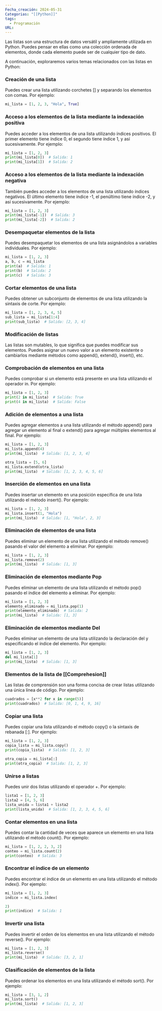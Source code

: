 ```yaml
---
Fecha_creación: 2024-05-31
Categorias: "[[Python]]"
tags:
  - Programación
URL:
---
```

Las listas son una estructura de datos versátil y ampliamente utilizada en Python. Puedes pensar en ellas como una colección ordenada de elementos, donde cada elemento puede ser de cualquier tipo de dato.

A continuación, exploraremos varios temas relacionados con las listas en Python:

### Creación de una lista[​](https://docs.z2h.online/docs/Roadmaps/Python/Listas#creaci%C3%B3n-de-una-lista "Direct link to Creación de una lista")

Puedes crear una lista utilizando corchetes [] y separando los elementos con comas. Por ejemplo:

```python
mi_lista = [1, 2, 3, "Hola", True]
```

### Acceso a los elementos de la lista mediante la indexación positiva[​](https://docs.z2h.online/docs/Roadmaps/Python/Listas#acceso-a-los-elementos-de-la-lista-mediante-la-indexaci%C3%B3n-positiva "Direct link to Acceso a los elementos de la lista mediante la indexación positiva")

Puedes acceder a los elementos de una lista utilizando índices positivos. El primer elemento tiene índice 0, el segundo tiene índice 1, y así sucesivamente. Por ejemplo:

```python
mi_lista = [1, 2, 3]
print(mi_lista[0])  # Salida: 1
print(mi_lista[1])  # Salida: 2
```

### Acceso a los elementos de la lista mediante la indexación negativa[​](https://docs.z2h.online/docs/Roadmaps/Python/Listas#acceso-a-los-elementos-de-la-lista-mediante-la-indexaci%C3%B3n-negativa "Direct link to Acceso a los elementos de la lista mediante la indexación negativa")

También puedes acceder a los elementos de una lista utilizando índices negativos. El último elemento tiene índice -1, el penúltimo tiene índice -2, y así sucesivamente. Por ejemplo:

```python
mi_lista = [1, 2, 3]
print(mi_lista[-1])  # Salida: 3
print(mi_lista[-2])  # Salida: 2
```

### Desempaquetar elementos de la lista[​](https://docs.z2h.online/docs/Roadmaps/Python/Listas#desempaquetar-elementos-de-la-lista "Direct link to Desempaquetar elementos de la lista")

Puedes desempaquetar los elementos de una lista asignándolos a variables individuales. Por ejemplo:

```python
mi_lista = [1, 2, 3]
a, b, c = mi_lista
print(a)  # Salida: 1
print(b)  # Salida: 2
print(c)  # Salida: 3
```

### Cortar elementos de una lista[​](https://docs.z2h.online/docs/Roadmaps/Python/Listas#cortar-elementos-de-una-lista "Direct link to Cortar elementos de una lista")

Puedes obtener un subconjunto de elementos de una lista utilizando la sintaxis de corte. Por ejemplo:

```python
mi_lista = [1, 2, 3, 4, 5]
sub_lista = mi_lista[1:4]
print(sub_lista)  # Salida: [2, 3, 4]
```

### Modificación de listas

Las listas son mutables, lo que significa que puedes modificar sus elementos. Puedes asignar un nuevo valor a un elemento existente o cambiarlos mediante métodos como append(), extend(), insert(), etc.

### Comprobación de elementos en una lista

Puedes comprobar si un elemento está presente en una lista utilizando el operador in. Por ejemplo:

```python
mi_lista = [1, 2, 3]
print(2 in mi_lista)  # Salida: True
print(4 in mi_lista)  # Salida: False
```

### Adición de elementos a una lista

Puedes agregar elementos a una lista utilizando el método append() para agregar un elemento al final o extend() para agregar múltiples elementos al final. Por ejemplo:

```python
mi_lista = [1, 2, 3]
mi_lista.append(4)
print(mi_lista)  # Salida: [1, 2, 3, 4]

otra_lista = [5, 6]
mi_lista.extend(otra_lista)
print(mi_lista)  # Salida: [1, 2, 3, 4, 5, 6]
```

### Inserción de elementos en una lista

Puedes insertar un elemento en una posición específica de una lista utilizando el método insert(). Por ejemplo:

```python
mi_lista = [1, 2, 3]
mi_lista.insert(1, "Hola")
print(mi_lista)  # Salida: [1, "Hola", 2, 3]
```

### Eliminación de elementos de una lista

Puedes eliminar un elemento de una lista utilizando el método remove() pasando el valor del elemento a eliminar. Por ejemplo:

```python
mi_lista = [1, 2, 3]
mi_lista.remove(2)
print(mi_lista)  # Salida: [1, 3]
```

### Eliminación de elementos mediante Pop

Puedes eliminar un elemento de una lista utilizando el método pop() pasando el índice del elemento a eliminar. Por ejemplo:

```python
mi_lista = [1, 2, 3]
elemento_eliminado = mi_lista.pop(1)
print(elemento_eliminado)  # Salida: 2
print(mi_lista)  # Salida: [1, 3]
```

### Eliminación de elementos mediante Del

Puedes eliminar un elemento de una lista utilizando la declaración del y especificando el índice del elemento. Por ejemplo:


```python
mi_lista = [1, 2, 3]
del mi_lista[1]
print(mi_lista)  # Salida: [1, 3]
```

### Elementos de la lista de [[Comprehesion]]

Las listas de comprensión son una forma concisa de crear listas utilizando una única línea de código. Por ejemplo:

```python
cuadrados = [x**2 for x in range(5)]
print(cuadrados)  # Salida: [0, 1, 4, 9, 16]
```

### Copiar una lista

Puedes copiar una lista utilizando el método copy() o la sintaxis de rebanada [:]. Por ejemplo:

```python
mi_lista = [1, 2, 3]
copia_lista = mi_lista.copy()
print(copia_lista)  # Salida: [1, 2, 3]

otra_copia = mi_lista[:]
print(otra_copia)  # Salida: [1, 2, 3]
```

### Unirse a listas

Puedes unir dos listas utilizando el operador +. Por ejemplo:

```python
lista1 = [1, 2, 3]
lista2 = [4, 5, 6]
lista_unida = lista1 + lista2
print(lista_unida)  # Salida: [1, 2, 3, 4, 5, 6]
```

### Contar elementos en una lista

Puedes contar la cantidad de veces que aparece un elemento en una lista utilizando el método count(). Por ejemplo:

```python
mi_lista = [1, 2, 2, 3, 2]
conteo = mi_lista.count(2)
print(conteo)  # Salida: 3
```

### Encontrar el índice de un elemento

Puedes encontrar el índice de un elemento en una lista utilizando el método index(). Por ejemplo:

```python
mi_lista = [1, 2, 3]
indice = mi_lista.index(

2)
print(indice)  # Salida: 1
```

### Invertir una lista
Puedes invertir el orden de los elementos en una lista utilizando el método reverse(). Por ejemplo:

```python
mi_lista = [1, 2, 3]
mi_lista.reverse()
print(mi_lista)  # Salida: [3, 2, 1]
```

### Clasificación de elementos de la lista

Puedes ordenar los elementos en una lista utilizando el método sort(). Por ejemplo:

```python
mi_lista = [3, 1, 2]
mi_lista.sort()
print(mi_lista)  # Salida: [1, 2, 3]
```